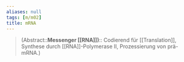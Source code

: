 ```yaml
---
aliases: null
tags: [m/m02]
title: mRNA
---
```

> (Abstract::**Messenger [[RNA]])**:: Codierend für [[Translation]], Synthese durch [[RNA]]-Polymerase II, Prozessierung von prä-mRNA.)